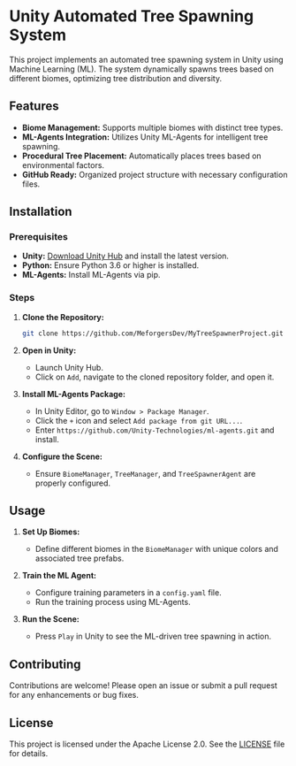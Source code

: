 # Unity Automated Tree Spawning System

This project implements an automated tree spawning system in Unity using Machine Learning (ML). The system dynamically spawns trees based on different biomes, optimizing tree distribution and diversity.

## Features

- **Biome Management:** Supports multiple biomes with distinct tree types.
- **ML-Agents Integration:** Utilizes Unity ML-Agents for intelligent tree spawning.
- **Procedural Tree Placement:** Automatically places trees based on environmental factors.
- **GitHub Ready:** Organized project structure with necessary configuration files.

## Installation

### Prerequisites

- **Unity:** [Download Unity Hub](https://unity.com/download) and install the latest version.
- **Python:** Ensure Python 3.6 or higher is installed.
- **ML-Agents:** Install ML-Agents via pip.

### Steps

1. **Clone the Repository:**
    ```bash
    git clone https://github.com/MeforgersDev/MyTreeSpawnerProject.git
    ```

2. **Open in Unity:**
    - Launch Unity Hub.
    - Click on `Add`, navigate to the cloned repository folder, and open it.

3. **Install ML-Agents Package:**
    - In Unity Editor, go to `Window > Package Manager`.
    - Click the `+` icon and select `Add package from git URL...`.
    - Enter `https://github.com/Unity-Technologies/ml-agents.git` and install.

4. **Configure the Scene:**
    - Ensure `BiomeManager`, `TreeManager`, and `TreeSpawnerAgent` are properly configured.

## Usage

1. **Set Up Biomes:**
    - Define different biomes in the `BiomeManager` with unique colors and associated tree prefabs.

2. **Train the ML Agent:**
    - Configure training parameters in a `config.yaml` file.
    - Run the training process using ML-Agents.

3. **Run the Scene:**
    - Press `Play` in Unity to see the ML-driven tree spawning in action.

## Contributing

Contributions are welcome! Please open an issue or submit a pull request for any enhancements or bug fixes.

## License

This project is licensed under the Apache License 2.0. See the [LICENSE](LICENSE) file for details.
